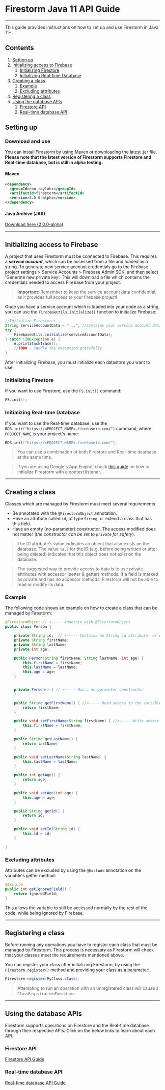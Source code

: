 # Firestorm Java 11 API Guide

---

This guide provides instructions on how to set up and use Firestorm in Java 11+.

## Contents

1. [Setting up](#setting-up)
2. [Initializing access to Firebase](#initializing-access-to-firebase)
   1. [Initializing Firestore](#initializing-firestore)
   2. [Initializing Real-time Database](#initializing-real-time-database)
3. [Creating a class](#creating-a-class)
   1. [Example](#example)
   2. [Excluding attributes](#excluding-attributes)
4. [Registering a class](#registering-a-class)
5. [Using the database APIs](#using-the-database-apis)
   1. [Firestore API](#firestore-api)
   2. [Real-time database API](#real-time-database-api)


## Setting up

### Download and use

You can install Firestorm by using Maven or downloading the latest .jar file.
**Please note that the latest version of Firestorm supports Firestore and Real-time database, but is still in alpha testing.**

#### Maven
```xml
<dependency>
  <groupId>com.raylabz</groupId>
  <artifactId>firestorm</artifactId>
  <version>2.0.0-alpha</version>
</dependency>
```

#### Java Archive (JAR)
[Download here (2.0.0-alpha)](https://repo1.maven.org/maven2/com/raylabz/firestorm/2.0.0-alpha/firestorm-2.0.0-alpha.jar)

---

## Initializing access to Firebase

A project that uses Firestorm must be connected to Firebase. This requires a _**service account**_, which can be accessed
from a file and loaded as a string. To generate new service account credentials go to the Firebase project settings > Service Accounts > Firebase Admin SDK, and then select 
'Generate new private key'. This will download a file which contains the credentials needed to access Firebase from your project.

> **Important**:
> Remember to keep the service account data confidential, as it provides full access to your firebase project!

Once you have a service account which is loaded into your code as a string, you can use the
`FirebaseUtils.initialize()` function to initialize Firebase:

```java
//Initialize Firestore:
String serviceAccountData = "..."; //Contains your service account data
try {
    FirebaseUtils.initialize(serviceAccountData);
} catch (IOException e) {
    e.printStackTrace();
    //TODO - Handle the exception gracefully.
}
```

After initializing Firebase, you must initialize each datastore you want to use.

### Initializing Firestore
If you want to use Firestore, use the `FS.init()` command:

```java
FS.init();
```

### Initializing Real-time Database

If you want to use the Real-time database, use the `RDB.init("https://<PROJECT_NAME>.firebaseio.com/")` command, where `PROJECT_NAME`
is your project's name:

```java
RDB.init("https://<PROJECT_NAME>.firebaseio.com/");
```

> You can use a combination of both Firestore and Real-time database at the same time.

> If you are using Google's App Engine, check [this guide](app-engine.md) on how to initialize Firestorm with a context listener. 

---

## Creating a class

Classes which are managed by Firestorm must meet several requirements:

* Be annotated with the `@FirestormObject` annotation.
* Have an attribute called `id`, of type `String`, or extend a class that has this field.
* Have an empty (no-parameter) constructor. The access modified does not matter (_the constructor can be set to `private` for safety_).

> The ID attribute's value indicates an object that also exists on the database. 
> The value `null` for the ID (e.g. before being written or after being deleted) indicates that this object does not exist
> on the database.

> The suggested way to provide access to data is to use private attributes with accessor (setter & getter) methods.
> If a field is marked as private and has no accessor methods, Firestorm will not be able to read or modify its data.

### Example

The following code shows an example on how to create a class that can be managed by Firestorm:

```java
@FirestormObject // <----- Annotate with @FirestormObject
public class Person {

    private String id;  // <----- Contains an String id attribute, or extends a class that does
    private String firstName;
    private String lastName;
    private int age;

    public Person(String firstName, String lastName, int age) {
        this.firstName = firstName;
        this.lastName = lastName;
        this.age = age;
    }


    private Person() { // <----- Has a no-parameter constructor
    }

    public String getFirstName() { //<----- Read access to the variables is provided through getters.
        return firstName;
    }

    public void setFirstName(String firstName) { //<----- Write access to the variables is provided through setters.
        this.firstName = firstName;
    }

    public String getLastName() {
        return lastName;
    }

    public void setLastName(String lastName) {
        this.lastName = lastName;
    }

    public int getAge() {
        return age;
    }

    public void setAge(int age) {
        this.age = age;
    }

    public String getId() {
        return id;
    }

    public void setId(String id) {
        this.id = id;
    }

}
```

### Excluding attributes

Attributes can be excluded by using the `@Exclude` annotation on the variable's getter method:

```java
@Exclude
public int getIgnoredField() {
    return ignoredField;
}
```

This allows the variable to still be accessed normally by the rest of the code, while being ignored by Firebase.

---

## Registering a class

Before running any operations you have to register each class that must be managed by Firestorm. 
This process is necessary as Firestorm will check that your classes meet the requirements mentioned above.

You can register your class after initializing Firestorm, by using the `Firestorm.register()` method and providing your class as a parameter:

```java
Firestorm.register(MyClass.class);
```

> Attempting to run an operation with an unregistered class will cause a `ClassRegistrationException`.

---
## Using the database APIs

Firestorm supports operations on Firestore and the Real-time database through their respective APIs. Click on the below links to learn about each API.

### Firestore API

[Firestore API Guide](fs/README.md)

### Real-time database API

[Real-time database API Guide](rdb/README.md)
